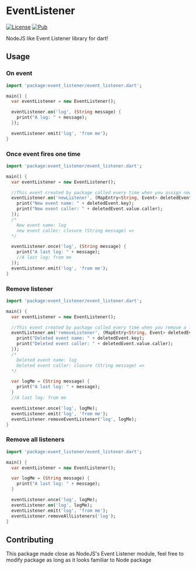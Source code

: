 # EventListener
[![License](https://img.shields.io/badge/license-MIT-green.svg)](/LICENSE)
[![Pub](https://img.shields.io/pub/v/event_listener.svg)](https://pub.dartlang.org/packages/event_listener)

NodeJS like Event Listener library for dart! 

## Usage

### On event

```dart
import 'package:event_listener/event_listener.dart';

main() {
  var eventListener = new EventListener();

  eventListener.on('log', (String message) {
    print("A log: " + message);
  });

  eventListener.emit('log', 'from me');
}
```

### Once event fires one time

```dart
import 'package:event_listener/event_listener.dart';

main() {
  var eventListener = new EventListener();

  //This event created by package called every time when you assign new listener to event
  eventListener.on('newListener', (MapEntry<String, Event> deletedEvent) {
    print("New event name: " + deletedEvent.key);
    print("New event caller: " + deletedEvent.value.caller);
  });
  /*
    New event name: log
    new event caller: closure (String message) =>
  */

  eventListener.once('log', (String message) {
    print("A last log: " + message);
    //A last log: from me
  });
  eventListener.emit('log', 'from me');
}
```

### Remove listener

```dart
import 'package:event_listener/event_listener.dart';

main() {
  var eventListener = new EventListener();

  //This event created by package called every time when you remove a listener from event
  eventListener.on('removeListener', (MapEntry<String, Event> deletedEvent) {
    print("Deleted event name: " + deletedEvent.key);
    print("Deleted event caller: " + deletedEvent.value.caller);
  });
  /*
    Deleted event name: log
    Deleted event caller: closure (String message) =>
  */

  var logMe = (String message) {
    print("A last log: " + message);
  }
  //A last log: from me

  eventListener.once('log', logMe);
  eventListener.emit('log', 'from me');
  eventListener.removeEventListener('log', logMe);
}
```

### Remove all listeners

```dart
import 'package:event_listener/event_listener.dart';

main() {
  var eventListener = new EventListener();

  var logMe = (String message) {
    print("A last log: " + message);
  }

  eventListener.once('log', logMe);
  eventListener.on('log', logMe);
  eventListener.emit('log', 'from me');
  eventListener.removeAllListeners('log');
}
```

## Contributing

This package made close as NodeJS's Event Listener module, feel free to modify package as long as it looks familiar to Node package

